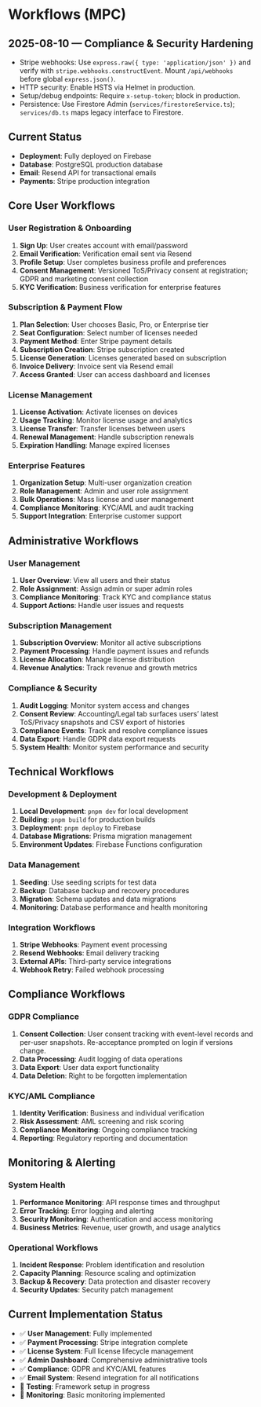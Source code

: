 # Workflows (MPC)

## 2025-08-10 — Compliance & Security Hardening

- Stripe webhooks: Use `express.raw({ type: 'application/json' })` and verify with `stripe.webhooks.constructEvent`. Mount `/api/webhooks` before global `express.json()`.
- HTTP security: Enable HSTS via Helmet in production.
- Setup/debug endpoints: Require `x-setup-token`; block in production.
- Persistence: Use Firestore Admin (`services/firestoreService.ts`); `services/db.ts` maps legacy interface to Firestore.

## Current Status
- **Deployment**: Fully deployed on Firebase
- **Database**: PostgreSQL production database
- **Email**: Resend API for transactional emails
- **Payments**: Stripe production integration

## Core User Workflows

### User Registration & Onboarding
1. **Sign Up**: User creates account with email/password
2. **Email Verification**: Verification email sent via Resend
3. **Profile Setup**: User completes business profile and preferences
4. **Consent Management**: Versioned ToS/Privacy consent at registration; GDPR and marketing consent collection
5. **KYC Verification**: Business verification for enterprise features

### Subscription & Payment Flow
1. **Plan Selection**: User chooses Basic, Pro, or Enterprise tier
2. **Seat Configuration**: Select number of licenses needed
3. **Payment Method**: Enter Stripe payment details
4. **Subscription Creation**: Stripe subscription created
5. **License Generation**: Licenses generated based on subscription
6. **Invoice Delivery**: Invoice sent via Resend email
7. **Access Granted**: User can access dashboard and licenses

### License Management
1. **License Activation**: Activate licenses on devices
2. **Usage Tracking**: Monitor license usage and analytics
3. **License Transfer**: Transfer licenses between users
4. **Renewal Management**: Handle subscription renewals
5. **Expiration Handling**: Manage expired licenses

### Enterprise Features
1. **Organization Setup**: Multi-user organization creation
2. **Role Management**: Admin and user role assignment
3. **Bulk Operations**: Mass license and user management
4. **Compliance Monitoring**: KYC/AML and audit tracking
5. **Support Integration**: Enterprise customer support

## Administrative Workflows

### User Management
1. **User Overview**: View all users and their status
2. **Role Assignment**: Assign admin or super admin roles
3. **Compliance Monitoring**: Track KYC and compliance status
4. **Support Actions**: Handle user issues and requests

### Subscription Management
1. **Subscription Overview**: Monitor all active subscriptions
2. **Payment Processing**: Handle payment issues and refunds
3. **License Allocation**: Manage license distribution
4. **Revenue Analytics**: Track revenue and growth metrics

### Compliance & Security
1. **Audit Logging**: Monitor system access and changes
2. **Consent Review**: Accounting/Legal tab surfaces users’ latest ToS/Privacy snapshots and CSV export of histories
3. **Compliance Events**: Track and resolve compliance issues
4. **Data Export**: Handle GDPR data export requests
5. **System Health**: Monitor system performance and security

## Technical Workflows

### Development & Deployment
1. **Local Development**: `pnpm dev` for local development
2. **Building**: `pnpm build` for production builds
3. **Deployment**: `pnpm deploy` to Firebase
4. **Database Migrations**: Prisma migration management
5. **Environment Updates**: Firebase Functions configuration

### Data Management
1. **Seeding**: Use seeding scripts for test data
2. **Backup**: Database backup and recovery procedures
3. **Migration**: Schema updates and data migrations
4. **Monitoring**: Database performance and health monitoring

### Integration Workflows
1. **Stripe Webhooks**: Payment event processing
2. **Resend Webhooks**: Email delivery tracking
3. **External APIs**: Third-party service integrations
4. **Webhook Retry**: Failed webhook processing

## Compliance Workflows

### GDPR Compliance
1. **Consent Collection**: User consent tracking with event-level records and per-user snapshots. Re-acceptance prompted on login if versions change.
2. **Data Processing**: Audit logging of data operations
3. **Data Export**: User data export functionality
4. **Data Deletion**: Right to be forgotten implementation

### KYC/AML Compliance
1. **Identity Verification**: Business and individual verification
2. **Risk Assessment**: AML screening and risk scoring
3. **Compliance Monitoring**: Ongoing compliance tracking
4. **Reporting**: Regulatory reporting and documentation

## Monitoring & Alerting

### System Health
1. **Performance Monitoring**: API response times and throughput
2. **Error Tracking**: Error logging and alerting
3. **Security Monitoring**: Authentication and access monitoring
4. **Business Metrics**: Revenue, user growth, and usage analytics

### Operational Workflows
1. **Incident Response**: Problem identification and resolution
2. **Capacity Planning**: Resource scaling and optimization
3. **Backup & Recovery**: Data protection and disaster recovery
4. **Security Updates**: Security patch management

## Current Implementation Status
- ✅ **User Management**: Fully implemented
- ✅ **Payment Processing**: Stripe integration complete
- ✅ **License System**: Full license lifecycle management
- ✅ **Admin Dashboard**: Comprehensive administrative tools
- ✅ **Compliance**: GDPR and KYC/AML features
- ✅ **Email System**: Resend integration for all notifications
- 🔄 **Testing**: Framework setup in progress
- 🔄 **Monitoring**: Basic monitoring implemented

